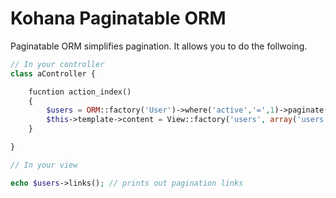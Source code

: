 # Kohana Paginatable ORM

Paginatable ORM simplifies pagination. It allows you to do the follwoing.


```php
// In your controller
class aController {

	fucntion action_index()
    {
    	$users = ORM::factory('User')->where('active','=',1)->paginate(30);
    	$this->template->content = View::factory('users', array('users'=>$users));
    }

}

// In your view

echo $users->links(); // prints out pagination links

```

